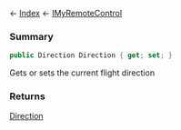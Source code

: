 ← [Index](Api-Index) ← [IMyRemoteControl](Sandbox.ModAPI.Ingame.IMyRemoteControl)

### Summary

```csharp
public Direction Direction { get; set; }
```

Gets or sets the current flight direction

### Returns

[Direction](VRageMath.Base6Directions+Direction)


